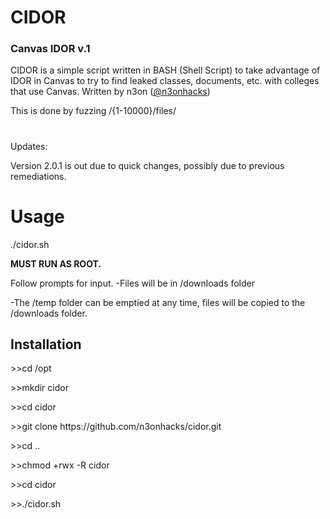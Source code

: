 <h1>CIDOR</h1> 
<h3>Canvas IDOR v.1</h3>

CIDOR is a simple script written in BASH (Shell Script) to take advantage of IDOR in Canvas to try to find leaked classes, documents, etc. with colleges that use Canvas. Written by n3on (<a href="https://www.twitter.com/@n3onhacks">@n3onhacks</a>)

This is done by fuzzing <domain>/{1-10000}/files/

<h1></h1>
Updates:
  
Version 2.0.1 is out due to quick changes, possibly due to previous remediations.

<h1>Usage</h1>
  
./cidor.sh

<b>MUST RUN AS ROOT.</b><p>

Follow prompts for input.
-Files will be in /downloads folder<p>
-The /temp folder can be emptied at any time, files will be copied to the /downloads folder.<p>

<h2>Installation</h2>
>>cd /opt<p><p>
>>mkdir cidor<p>
>>cd cidor<p>
>>git clone https://github.com/n3onhacks/cidor.git<p>
>>cd ..<p>
>>chmod +rwx -R cidor<p>
>>cd cidor<p>
>>./cidor.sh<p>

